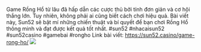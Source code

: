 Game Rồng Hổ từ lâu đã hấp dẫn các cược thủ bởi tính đơn giản và cơ hội thắng lớn. Tuy nhiên, không phải ai cũng biết cách chơi hiệu quả. Bài viết này, Sun52 sẽ bật mí những chiến thuật và bí quyết để bạn chơi Rồng Hổ thông minh và đạt được kết quả tốt nhất.
#sun52 #nhacaisun52 #sun52casino #gamebai #rongho
Link bài viết: https://sun52.casino/game-rong-ho/
![](https://s3-ap-northeast-1.amazonaws.com/g0v-hackmd-images/uploads/upload_67d7590f0606c8706e13735f915b292e.jpg)
